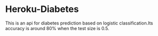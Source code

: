 # Heroku-Diabetes

This is an api for diabetes prediction based on logistic classification.Its accuracy is around 80% when the test size is 0.5.
